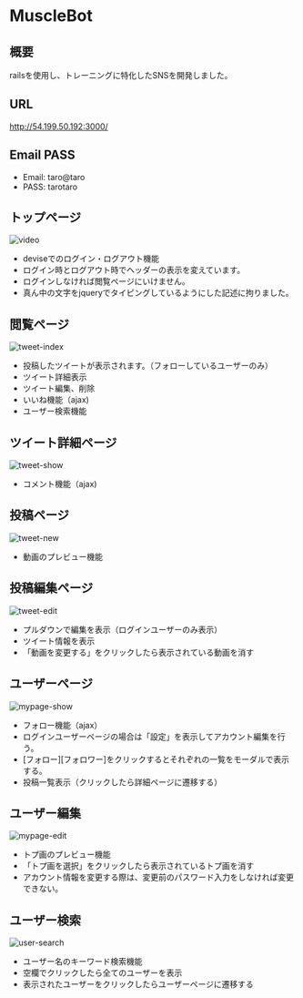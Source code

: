 # MuscleBot
## 概要
railsを使用し、トレーニングに特化したSNSを開発しました。
## URL 
http://54.199.50.192:3000/
## Email PASS
- Email: taro@taro
- PASS: tarotaro

## トップページ
![video](https://user-images.githubusercontent.com/68550855/104795580-da3c0200-57f2-11eb-9443-968c04b12431.gif)

- deviseでのログイン・ログアウト機能
- ログイン時とログアウト時でヘッダーの表示を変えています。
- ログインしなければ閲覧ページにいけません。
- 真ん中の文字をjqueryでタイピングしているようにした記述に拘りました。



## 閲覧ページ
![tweet-index](https://user-images.githubusercontent.com/68550855/104797222-ca76ea80-57ff-11eb-999a-5644fb1ce969.gif)
 
- 投稿したツイートが表示されます。（フォローしているユーザーのみ）
- ツイート詳細表示
- ツイート編集、削除
- いいね機能（ajax)
- ユーザー検索機能

## ツイート詳細ページ
![tweet-show](https://i.gyazo.com/07ae824a52e12d04e64026900f91adeb.png "tweet-show")

- コメント機能（ajax)

## 投稿ページ
![tweet-new](https://user-images.githubusercontent.com/68550855/104796762-89310b80-57fc-11eb-94d2-8d09dafd63fd.gif)

- 動画のプレビュー機能

## 投稿編集ページ
![tweet-edit](https://user-images.githubusercontent.com/68550855/104797130-1ffec780-57ff-11eb-8473-ead26ba960c7.gif)

- プルダウンで編集を表示（ログインユーザーのみ表示）
- ツイート情報を表示
- 「動画を変更する」をクリックしたら表示されている動画を消す

## ユーザーページ
![mypage-show](https://user-images.githubusercontent.com/68550855/104797032-86cfb100-57fe-11eb-8e53-b57b3a56f1f8.gif)

- フォロー機能（ajax）
- ログインユーザーページの場合は「設定」を表示してアカウント編集を行う。
- [フォロー][フォロワー]をクリックするとそれぞれの一覧をモーダルで表示する。
- 投稿一覧表示（クリックしたら詳細ページに遷移する）

## ユーザー編集　
![mypage-edit](https://user-images.githubusercontent.com/68550855/104797172-74a24280-57ff-11eb-817d-7299fcf6d704.gif)

- トプ画のプレビュー機能
- 「トプ画を選択」をクリックしたら表示されているトプ画を消す
- アカウント情報を変更する際は、変更前のパスワード入力をしなければ変更できない。

## ユーザー検索
![user-search](https://user-images.githubusercontent.com/68550855/104797093-ed54cf00-57fe-11eb-902b-3cf0626907ce.gif)

- ユーザー名のキーワード検索機能
- 空欄でクリックしたら全てのユーザーを表示
- 表示されたユーザーをクリックしたらユーザーページに遷移する

